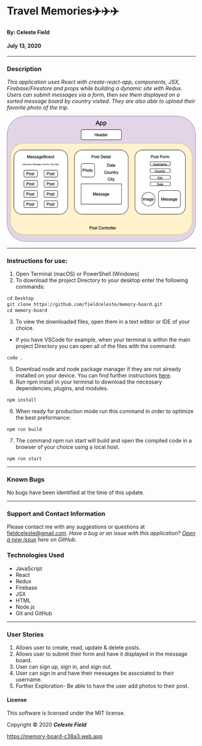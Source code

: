 # **Travel Memories✈️✈️✈️**

#### By: **Celeste Field**
#### July 13, 2020
<hr />

### Description

_This application uses React with create-react-app, components, JSX, Firebase/Firestore and props while building a dynamic site with Redux. Users can submit messages via a form, then see them displayed on a sorted message board by country visited. They are also able to upload their favorite photo of the trip._

![Component Diagram](./src/memory-board.png)

<hr />

### Instructions for use:

1. Open Terminal (macOS) or PowerShell (Windows)
2. To download the project Directory to your desktop enter the following commands:
```
cd Desktop
git clone https://github.com/fieldceleste/memory-board.git
cd memory-board
```
3. To view the downloaded files, open them in a text editor or IDE of your choice.
* if you have VSCode for example, when your terminal is within the main project Directory you can open all of the files with the command:
```
code .
```
5. Download node and node package manager if they are not already installed on your device. You can find further instructions [here](https://www.learnhowtoprogram.com/intermediate-javascript/getting-started-with-javascript-8d3b52cf-3755-481d-80c5-46f1d3a8ffeb/installing-node-js-14f2721a-61e0-44b3-af1f-73f17348c8f4).
5. Run npm install in your terminal to download the necessary dependencies, plugins, and modules.
```
npm install
```

6. When ready for production mode run this command in order to optimize the best preformance:
```
npm run build
```

7. The command npm run start will build and open the compiled code in a browser of your choice using a local host.
```
npm run start
```
<hr />

### Known Bugs

No bugs have been identified at the time of this update.

<hr />

### Support and Contact Information

Please contact me with any suggestions or questions at fieldceleste@gmail.com. 
_Have a bug or an issue with this application? [Open a new issue](https://github.com/fieldceleste/memory-board.git/issues) here on GitHub._

### Technologies Used

* JavaScript
* React
* Redux
* Firebase
* JSX
* HTML
* Node.js
* Git and GitHub

<hr />

### User Stories

1. Allows user to create, read, update & delete posts.
2. Allows user to submit their form and have it displayed in the message board. 
3. User can sign up, sign in, and sign out. 
4. User can sign in and have their messages be asscoiated to their username. 
5. Further Exploration- Be able to have the user add photos to their post. 


#### License

This software is licensed under the MIT license.

Copyright © 2020 **_Celeste Field_**

https://memory-board-c38a3.web.app